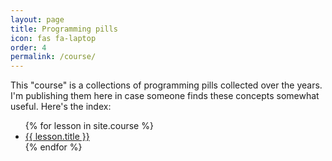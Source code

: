 ```yaml
---
layout: page
title: Programming pills
icon: fas fa-laptop
order: 4
permalink: /course/
---
```


This "course" is a collections of programming pills collected over the years. I'm publishing them here in case someone finds these concepts somewhat useful. Here's the index:

<ul>
  {% for lesson in site.course %}
    <li>
      <a href="{{ lesson.url | relative_url }}">{{ lesson.title }}</a>
    </li>
  {% endfor %}
</ul>
